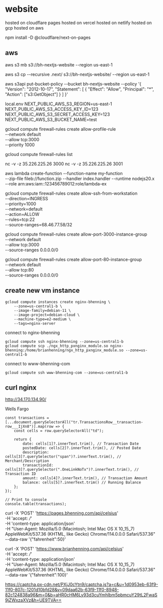 # website

hosted on cloudflare pages
hosted on vercel
hosted on netlify
hosted on gcp
hosted on aws

npm install -D @cloudflare/next-on-pages

## aws

aws s3 mb s3://bh-nextjs-website --region us-east-1

aws s3 cp --recursive .next/ s3://bh-nextjs-website/ --region us-east-1

aws s3api put-bucket-policy --bucket bh-nextjs-website --policy '{
"Version": "2012-10-17",
"Statement": [
{
"Effect": "Allow",
"Principal": "\*",
"Action": ["s3:GetObject"]
}
]
}'

local.env
NEXT_PUBLIC_AWS_S3_REGION=us-east-1
NEXT_PUBLIC_AWS_S3_ACCESS_KEY_ID=123
NEXT_PUBLIC_AWS_S3_SECRET_ACCESS_KEY=123
NEXT_PUBLIC_AWS_S3_BUCKET_NAME=test

gcloud compute firewall-rules create allow-profile-rule \
 --network default \
 --allow tcp:3000 \
 --priority 1000

gcloud compute firewall-rules list

nc -v -z 35.226.225.26 3000
nc -v -z 35.226.225.26 3001

aws lambda create-function --function-name my-function \
--zip-file fileb://function.zip --handler index.handler --runtime nodejs20.x \
--role arn:aws:iam::123456789012:role/lambda-ex

gcloud compute firewall-rules create allow-ssh-from-workstation \
 --direction=INGRESS \
 --priority=1000 \
 --network=default \
 --action=ALLOW \
 --rules=tcp:22 \
 --source-ranges=68.46.77.58/32

gcloud compute firewall-rules create allow-port-3000-instance-group \
 --network default \
 --allow tcp:3000 \
--source-ranges 0.0.0.0/0

gcloud compute firewall-rules create allow-port-80-instance-group \
 --network default \
 --allow tcp:80 \
--source-ranges 0.0.0.0/0

## create new vm instance

```
gcloud compute instances create nginx-bhenning \
    --zone=us-central1-b \
    --image-family=debian-11 \
    --image-project=debian-cloud \
    --machine-type=e2-medium \
    --tags=nginx-server
```

connect to nginx-bhenning

```
gcloud compute ssh nginx-bhenning --zone=us-central1-b
gcloud compute scp ./ngx_http_pxnginx_module.so nginx-bhenning:/home/brianhenning/ngx_http_pxnginx_module.so --zone=us-central1-b
```

connect to www-bhenning-com

```
gcloud compute ssh www-bhenning-com --zone=us-central1-b
```

## curl nginx

http://34.170.134.90/

Wells Fargo

```
const transactions = [...document.querySelectorAll("tr.TransactionsRow__transaction-row___IjXn8")].map(row => {
    const cells = row.querySelectorAll("td");

    return {
        date: cells[1]?.innerText.trim(), // Transaction Date
        postedDate: cells[2]?.innerText.trim(), // Posted Date
        description: cells[3]?.querySelector("span")?.innerText.trim(), // Merchant/Description
        transactionId: cells[3]?.querySelector(".OneLinkNoTx")?.innerText.trim(), // Transaction ID
        amount: cells[4]?.innerText.trim(), // Transaction Amount
        balance: cells[5]?.innerText.trim() // Running Balance
    };
});

// Print to console
console.table(transactions);
```

curl -X 'POST' 'https://pages.bhenning.com/api/celsius' \
 -H 'accept: _/_' \
 -H 'content-type: application/json' \
 -H "User-Agent: Mozilla/5.0 (Macintosh; Intel Mac OS X 10_15_7) \
AppleWebKit/537.36 (KHTML, like Gecko) Chrome/114.0.0.0 Safari/537.36" \
 --data-raw '{"fahrenheit":50}'

curl -X 'POST' 'https://www.brianhenning.com/api/celsius' \
 -H 'accept: _/_' \
 -H 'content-type: application/json' \
 -H "User-Agent: Mozilla/5.0 (Macintosh; Intel Mac OS X 10_15_7) \
AppleWebKit/537.36 (KHTML, like Gecko) Chrome/114.0.0.0 Safari/537.36" \
 --data-raw '{"fahrenheit":100}'

https://captcha.px-cdn.net/PXjJ0cYtn9/captcha.js?a=c&u=1d0953eb-63f9-11f0-807c-1201d10bfd28&v=09daa62b-63f9-11f0-8948-82c124838a96&m=0&b=aHR0cHM6Ly93d3cuYmhlbm5pbmcuY29tL2FwaS9jZWxzaXVz&h=UE9TVA==
